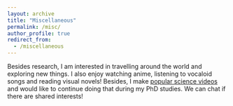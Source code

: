 ```yaml
---
layout: archive
title: "Miscellaneous"
permalink: /misc/
author_profile: true
redirect_from:
  - /miscellaneous
---
```


Besides research, I am interested in travelling around the world and exploring new things. I also enjoy watching anime, listening to vocaloid songs and reading visual novels! Besides, I make [popular science videos](https://space.bilibili.com/346660989) and would like to continue doing that during my PhD studies. We can chat if there are shared interests!